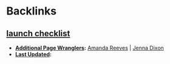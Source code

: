 
# Backlinks
## [launch checklist](<launch checklist.md>)
- **[Additional Page Wranglers](<Additional Page Wranglers.md>):** [Amanda Reeves](<Amanda Reeves.md>) | [Jenna Dixon](<Jenna Dixon.md>) 
- **[Last Updated](<Last Updated.md>):**


